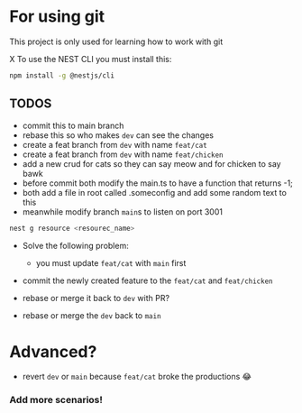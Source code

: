 # For using git

This project is only used for learning how to work with git

X
To use the NEST CLI you must install this:
``` sh
npm install -g @nestjs/cli
```

## TODOS
- commit this to main branch
- rebase this so who makes `dev` can see the changes
- create a feat branch from `dev` with name `feat/cat`
- create a feat branch from `dev` with name `feat/chicken`
- add a new crud for cats so they can say meow and for chicken to say bawk
- before commit both modify the main.ts to have a function that returns -1;
- both add a file in root called .someconfig and add some random text to this
- meanwhile modify branch `main`s to listen on port 3001

``` sh
nest g resource <resourec_name>
```

- Solve the following problem:
  - you must update `feat/cat` with `main` first


- commit the newly created feature to the `feat/cat` and `feat/chicken`
- rebase or merge it back to `dev` with PR?
- rebase or merge the `dev` back to `main`

# Advanced?
- revert `dev` or `main` because `feat/cat` broke the productions 😂

### Add more scenarios!
